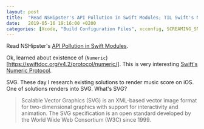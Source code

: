 ```yaml
---
layout: post
title:  "Read NSHipster's API Pollution in Swift Modules; TIL Swift's Numeric Protocol; TIL what exactly means SVG"
date:   2019-05-16 19:16:00 +0200
categories: [Xcode, "Build Configuration Files", xcconfig, SCREAMING_SNAKE_CASE, CGAffineTransform]
---
```

Read NSHipster's [API Pollution in Swift Modules](https://nshipster.com/swift-api-pollution/).

Ok, learned about existence of (`Numeric`)[https://swiftdoc.org/v4.2/protocol/numeric/]. This is very interesting [Swift's Numeric Protocol](https://swiftunboxed.com/protocols/numeric/).

SVG. These day I research existing solutions to render music score on iOS. One of solutions renders into SVG. What's SVG? 

> Scalable Vector Graphics (SVG) is an XML-based vector image format for two-dimensional graphics with support for interactivity and animation. The SVG specification is an open standard developed by the World Wide Web Consortium (W3C) since 1999.
